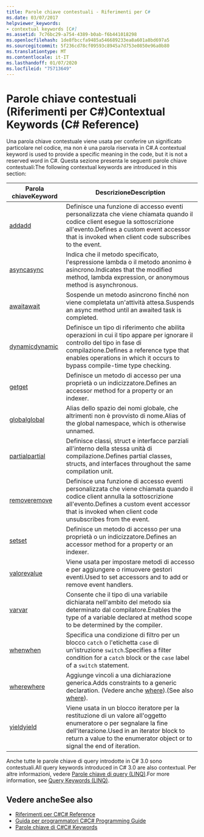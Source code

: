 ```yaml
---
title: Parole chiave contestuali - Riferimenti per C#
ms.date: 03/07/2017
helpviewer_keywords:
- contextual keywords [C#]
ms.assetid: 7c76bc29-a754-4389-b0ab-f6b441018298
ms.openlocfilehash: 1de8fbccfa9485a546689233ea8a601a8bd697a5
ms.sourcegitcommit: 5f236cd78cf09593c8945a7d753e0850e96a0b80
ms.translationtype: MT
ms.contentlocale: it-IT
ms.lasthandoff: 01/07/2020
ms.locfileid: "75713649"
---
```

# <a name="contextual-keywords-c-reference"></a><span data-ttu-id="1df7d-102">Parole chiave contestuali (Riferimenti per C#)</span><span class="sxs-lookup"><span data-stu-id="1df7d-102">Contextual Keywords (C# Reference)</span></span>

<span data-ttu-id="1df7d-103">Una parola chiave contestuale viene usata per conferire un significato particolare nel codice, ma non è una parola riservata in C#.</span><span class="sxs-lookup"><span data-stu-id="1df7d-103">A contextual keyword is used to provide a specific meaning in the code, but it is not a reserved word in C#.</span></span> <span data-ttu-id="1df7d-104">Questa sezione presenta le seguenti parole chiave contestuali:</span><span class="sxs-lookup"><span data-stu-id="1df7d-104">The following contextual keywords are introduced in this section:</span></span>  
  
|<span data-ttu-id="1df7d-105">Parola chiave</span><span class="sxs-lookup"><span data-stu-id="1df7d-105">Keyword</span></span>|<span data-ttu-id="1df7d-106">Descrizione</span><span class="sxs-lookup"><span data-stu-id="1df7d-106">Description</span></span>|  
|-------------|-----------------|  
|[<span data-ttu-id="1df7d-107">add</span><span class="sxs-lookup"><span data-stu-id="1df7d-107">add</span></span>](./add.md)|<span data-ttu-id="1df7d-108">Definisce una funzione di accesso eventi personalizzata che viene chiamata quando il codice client esegue la sottoscrizione all'evento.</span><span class="sxs-lookup"><span data-stu-id="1df7d-108">Defines a custom event accessor that is invoked when client code subscribes to the event.</span></span>|  
|[<span data-ttu-id="1df7d-109">async</span><span class="sxs-lookup"><span data-stu-id="1df7d-109">async</span></span>](./async.md)|<span data-ttu-id="1df7d-110">Indica che il metodo specificato, l'espressione lambda o il metodo anonimo è asincrono.</span><span class="sxs-lookup"><span data-stu-id="1df7d-110">Indicates that the modified method, lambda expression, or anonymous method is asynchronous.</span></span>|  
|[<span data-ttu-id="1df7d-111">await</span><span class="sxs-lookup"><span data-stu-id="1df7d-111">await</span></span>](../operators/await.md)|<span data-ttu-id="1df7d-112">Sospende un metodo asincrono finché non viene completata un'attività attesa.</span><span class="sxs-lookup"><span data-stu-id="1df7d-112">Suspends an async method until an awaited task is completed.</span></span>|  
|[<span data-ttu-id="1df7d-113">dynamic</span><span class="sxs-lookup"><span data-stu-id="1df7d-113">dynamic</span></span>](../builtin-types/reference-types.md)|<span data-ttu-id="1df7d-114">Definisce un tipo di riferimento che abilita operazioni in cui il tipo appare per ignorare il controllo del tipo in fase di compilazione.</span><span class="sxs-lookup"><span data-stu-id="1df7d-114">Defines a reference type that enables operations in which it occurs to bypass compile-time type checking.</span></span>|  
|[<span data-ttu-id="1df7d-115">get</span><span class="sxs-lookup"><span data-stu-id="1df7d-115">get</span></span>](./get.md)|<span data-ttu-id="1df7d-116">Definisce un metodo di accesso per una proprietà o un indicizzatore.</span><span class="sxs-lookup"><span data-stu-id="1df7d-116">Defines an accessor method for a property or an indexer.</span></span>|  
|[<span data-ttu-id="1df7d-117">global</span><span class="sxs-lookup"><span data-stu-id="1df7d-117">global</span></span>](../operators/namespace-alias-qualifier.md)|<span data-ttu-id="1df7d-118">Alias dello spazio dei nomi globale, che altrimenti non è provvisto di nome.</span><span class="sxs-lookup"><span data-stu-id="1df7d-118">Alias of the global namespace, which is otherwise unnamed.</span></span>|  
|[<span data-ttu-id="1df7d-119">partial</span><span class="sxs-lookup"><span data-stu-id="1df7d-119">partial</span></span>](./partial-type.md)|<span data-ttu-id="1df7d-120">Definisce classi, struct e interfacce parziali all'interno della stessa unità di compilazione.</span><span class="sxs-lookup"><span data-stu-id="1df7d-120">Defines partial classes, structs, and interfaces throughout the same compilation unit.</span></span>|  
|[<span data-ttu-id="1df7d-121">remove</span><span class="sxs-lookup"><span data-stu-id="1df7d-121">remove</span></span>](./remove.md)|<span data-ttu-id="1df7d-122">Definisce una funzione di accesso eventi personalizzata che viene chiamata quando il codice client annulla la sottoscrizione all'evento.</span><span class="sxs-lookup"><span data-stu-id="1df7d-122">Defines a custom event accessor that is invoked when client code unsubscribes from the event.</span></span>|  
|[<span data-ttu-id="1df7d-123">set</span><span class="sxs-lookup"><span data-stu-id="1df7d-123">set</span></span>](./set.md)|<span data-ttu-id="1df7d-124">Definisce un metodo di accesso per una proprietà o un indicizzatore.</span><span class="sxs-lookup"><span data-stu-id="1df7d-124">Defines an accessor method for a property or an indexer.</span></span>|  
|[<span data-ttu-id="1df7d-125">valore</span><span class="sxs-lookup"><span data-stu-id="1df7d-125">value</span></span>](./value.md)|<span data-ttu-id="1df7d-126">Viene usata per impostare metodi di accesso e per aggiungere o rimuovere gestori eventi.</span><span class="sxs-lookup"><span data-stu-id="1df7d-126">Used to set accessors and to add or remove event handlers.</span></span>|  
|[<span data-ttu-id="1df7d-127">var</span><span class="sxs-lookup"><span data-stu-id="1df7d-127">var</span></span>](./var.md)|<span data-ttu-id="1df7d-128">Consente che il tipo di una variabile dichiarata nell'ambito del metodo sia determinato dal compilatore.</span><span class="sxs-lookup"><span data-stu-id="1df7d-128">Enables the type of a variable declared at method scope to be determined by the compiler.</span></span>|  
|[<span data-ttu-id="1df7d-129">when</span><span class="sxs-lookup"><span data-stu-id="1df7d-129">when</span></span>](when.md)|<span data-ttu-id="1df7d-130">Specifica una condizione di filtro per un blocco `catch` o l'etichetta `case` di un'istruzione `switch`.</span><span class="sxs-lookup"><span data-stu-id="1df7d-130">Specifies a filter condition for a `catch` block or the `case` label of a `switch` statement.</span></span>|
|[<span data-ttu-id="1df7d-131">where</span><span class="sxs-lookup"><span data-stu-id="1df7d-131">where</span></span>](./where-generic-type-constraint.md)|<span data-ttu-id="1df7d-132">Aggiunge vincoli a una dichiarazione generica.</span><span class="sxs-lookup"><span data-stu-id="1df7d-132">Adds constraints to a generic declaration.</span></span> <span data-ttu-id="1df7d-133">(Vedere anche [where](./where-clause.md)).</span><span class="sxs-lookup"><span data-stu-id="1df7d-133">(See also [where](./where-clause.md)).</span></span>|  
|[<span data-ttu-id="1df7d-134">yield</span><span class="sxs-lookup"><span data-stu-id="1df7d-134">yield</span></span>](./yield.md)|<span data-ttu-id="1df7d-135">Viene usata in un blocco iteratore per la restituzione di un valore all'oggetto enumeratore o per segnalare la fine dell'iterazione.</span><span class="sxs-lookup"><span data-stu-id="1df7d-135">Used in an iterator block to return a value to the enumerator object or to signal the end of iteration.</span></span>|  
  
 <span data-ttu-id="1df7d-136">Anche tutte le parole chiave di query introdotte in C# 3.0 sono contestuali.</span><span class="sxs-lookup"><span data-stu-id="1df7d-136">All query keywords introduced in C# 3.0 are also contextual.</span></span> <span data-ttu-id="1df7d-137">Per altre informazioni, vedere [Parole chiave di query (LINQ)](./query-keywords.md).</span><span class="sxs-lookup"><span data-stu-id="1df7d-137">For more information, see [Query Keywords (LINQ)](./query-keywords.md).</span></span>  
  
## <a name="see-also"></a><span data-ttu-id="1df7d-138">Vedere anche</span><span class="sxs-lookup"><span data-stu-id="1df7d-138">See also</span></span>

- [<span data-ttu-id="1df7d-139">Riferimenti per C#</span><span class="sxs-lookup"><span data-stu-id="1df7d-139">C# Reference</span></span>](../index.md)
- [<span data-ttu-id="1df7d-140">Guida per programmatori C#</span><span class="sxs-lookup"><span data-stu-id="1df7d-140">C# Programming Guide</span></span>](../../programming-guide/index.md)
- [<span data-ttu-id="1df7d-141">Parole chiave di C#</span><span class="sxs-lookup"><span data-stu-id="1df7d-141">C# Keywords</span></span>](./index.md)
